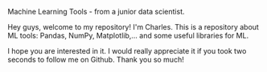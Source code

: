 Machine Learning Tools - from a junior data scientist.

Hey guys, welcome to my repository! I'm Charles. This is a repository about ML tools: Pandas, NumPy, Matplotlib,... and some useful libraries for ML.

I hope you are interested in it. I would really appreciate it if you took two seconds to follow me on Github. Thank you so much! 



